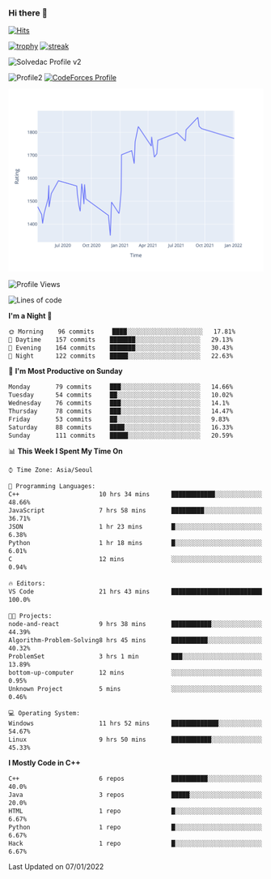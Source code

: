 ### Hi there 👋

<!--
**ingyu1008/ingyu1008** is a ✨ _special_ ✨ repository because its `README.md` (this file) appears on your GitHub profile.

Here are some ideas to get you started:

- 🔭 I’m currently working on ...
- 🌱 I’m currently learning ...
- 👯 I’m looking to collaborate on ...
- 🤔 I’m looking for help with ...
- 💬 Ask me about ...
- 📫 How to reach me: ...
- 😄 Pronouns: ...
- ⚡ Fun fact: ...
[![Github Profile](https://github-readme-stats.vercel.app/api?username=ingyu1008&count_private=true&hide=contribs,prs&show_icons=true&theme=vue-dark)](https://github.com/ingyu1008)  
-->
[![Hits](https://hits.seeyoufarm.com/api/count/incr/badge.svg?url=https%3A%2F%2Fgithub.com%2Fingyu1008)](https://github.com/ingyu1008)

[![trophy](https://github-profile-trophy.vercel.app/?username=ingyu1008&row=2&column=3&theme=flat)](https://github.com/ryo-ma/github-profile-trophy)
[![streak](https://github-readme-streak-stats.herokuapp.com/?user=ingyu1008)](https://github.com/ingyu1008)

<!-- ![Solvedac Profile](http://mazassumnida.wtf/api/v2/generate_badge?boj=ingyu1008) -->
![Solvedac Profile v2](https://github-readme-solvedac.hyp3rflow.vercel.app/api/?handle=ingyu1008)

![Profile2](https://github-readme-stats.vercel.app/api?username=ingyu1008&show_icons=true&hide_border=true&count_private=true)
[![CodeForces Profile](http://cf.leed.at?id=MatWhyTle)](https://codeforces.com/profile/MatWhyTle)

![Codeforces Graph](https://github.com/ingyu1008/Algorithm-Problem-Solving/blob/master/cfStats.svg)

<!--START_SECTION:waka-->
![Profile Views](http://img.shields.io/badge/Profile%20Views-10-blue)

![Lines of code](https://img.shields.io/badge/From%20Hello%20World%20I%27ve%20Written-234%20Thousand%20lines%20of%20code-blue)

**I'm a Night 🦉** 

```text
🌞 Morning    96 commits     ████░░░░░░░░░░░░░░░░░░░░░   17.81% 
🌆 Daytime    157 commits    ███████░░░░░░░░░░░░░░░░░░   29.13% 
🌃 Evening    164 commits    ███████░░░░░░░░░░░░░░░░░░   30.43% 
🌙 Night      122 commits    █████░░░░░░░░░░░░░░░░░░░░   22.63%

```
📅 **I'm Most Productive on Sunday** 

```text
Monday       79 commits     ███░░░░░░░░░░░░░░░░░░░░░░   14.66% 
Tuesday      54 commits     ██░░░░░░░░░░░░░░░░░░░░░░░   10.02% 
Wednesday    76 commits     ███░░░░░░░░░░░░░░░░░░░░░░   14.1% 
Thursday     78 commits     ███░░░░░░░░░░░░░░░░░░░░░░   14.47% 
Friday       53 commits     ██░░░░░░░░░░░░░░░░░░░░░░░   9.83% 
Saturday     88 commits     ████░░░░░░░░░░░░░░░░░░░░░   16.33% 
Sunday       111 commits    █████░░░░░░░░░░░░░░░░░░░░   20.59%

```


📊 **This Week I Spent My Time On** 

```text
⌚︎ Time Zone: Asia/Seoul

💬 Programming Languages: 
C++                      10 hrs 34 mins      ████████████░░░░░░░░░░░░░   48.66% 
JavaScript               7 hrs 58 mins       █████████░░░░░░░░░░░░░░░░   36.71% 
JSON                     1 hr 23 mins        █░░░░░░░░░░░░░░░░░░░░░░░░   6.38% 
Python                   1 hr 18 mins        █░░░░░░░░░░░░░░░░░░░░░░░░   6.01% 
C                        12 mins             ░░░░░░░░░░░░░░░░░░░░░░░░░   0.94%

🔥 Editors: 
VS Code                  21 hrs 43 mins      █████████████████████████   100.0%

🐱‍💻 Projects: 
node-and-react           9 hrs 38 mins       ███████████░░░░░░░░░░░░░░   44.39% 
Algorithm-Problem-Solving8 hrs 45 mins       ██████████░░░░░░░░░░░░░░░   40.32% 
ProblemSet               3 hrs 1 min         ███░░░░░░░░░░░░░░░░░░░░░░   13.89% 
bottom-up-computer       12 mins             ░░░░░░░░░░░░░░░░░░░░░░░░░   0.95% 
Unknown Project          5 mins              ░░░░░░░░░░░░░░░░░░░░░░░░░   0.46%

💻 Operating System: 
Windows                  11 hrs 52 mins      █████████████░░░░░░░░░░░░   54.67% 
Linux                    9 hrs 50 mins       ███████████░░░░░░░░░░░░░░   45.33%

```

**I Mostly Code in C++** 

```text
C++                      6 repos             ██████████░░░░░░░░░░░░░░░   40.0% 
Java                     3 repos             █████░░░░░░░░░░░░░░░░░░░░   20.0% 
HTML                     1 repo              █░░░░░░░░░░░░░░░░░░░░░░░░   6.67% 
Python                   1 repo              █░░░░░░░░░░░░░░░░░░░░░░░░   6.67% 
Hack                     1 repo              █░░░░░░░░░░░░░░░░░░░░░░░░   6.67%

```



 Last Updated on 07/01/2022
<!--END_SECTION:waka-->
